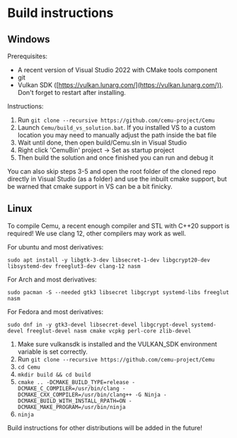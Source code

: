 # Build instructions

## Windows

Prerequisites:
- A recent version of Visual Studio 2022 with CMake tools component
- git
- Vulkan SDK ([https://vulkan.lunarg.com/](https://vulkan.lunarg.com/)). Don't forget to restart after installing.

Instructions:

1) Run `git clone --recursive https://github.com/cemu-project/Cemu`
2) Launch `Cemu/build_vs_solution.bat`. If you installed VS to a custom location you may need to manually adjust the path inside the bat file
3) Wait until done, then open build/Cemu.sln in Visual Studio
4) Right click 'CemuBin' project -> Set as startup project
5) Then build the solution and once finished you can run and debug it

You can also skip steps 3-5 and open the root folder of the cloned repo directly in Visual Studio (as a folder) and use the inbuilt cmake support, but be warned that cmake support in VS can be a bit finicky.

## Linux

To compile Cemu, a recent enough compiler and STL with C++20 support is required! We use clang 12, other compilers may work as well.

For ubuntu and most derivatives:

`sudo apt install -y libgtk-3-dev libsecret-1-dev libgcrypt20-dev libsystemd-dev freeglut3-dev clang-12 nasm`

For Arch and most derivatives:

`sudo pacman -S --needed gtk3 libsecret libgcrypt systemd-libs freeglut nasm`

For Fedora and most derivatives:

`sudo dnf in -y gtk3-devel libsecret-devel libgcrypt-devel systemd-devel freeglut-devel nasm cmake vcpkg perl-core zlib-devel`

1) Make sure vulkansdk is installed and the VULKAN_SDK environment variable is set correctly.
2) Run `git clone --recursive https://github.com/cemu-project/Cemu`
3) `cd Cemu`
4) `mkdir build && cd build`
5) `cmake .. -DCMAKE_BUILD_TYPE=release -DCMAKE_C_COMPILER=/usr/bin/clang -DCMAKE_CXX_COMPILER=/usr/bin/clang++ -G Ninja -DCMAKE_BUILD_WITH_INSTALL_RPATH=ON -DCMAKE_MAKE_PROGRAM=/usr/bin/ninja`
6) `ninja`

Build instructions for other distributions will be added in the future!
